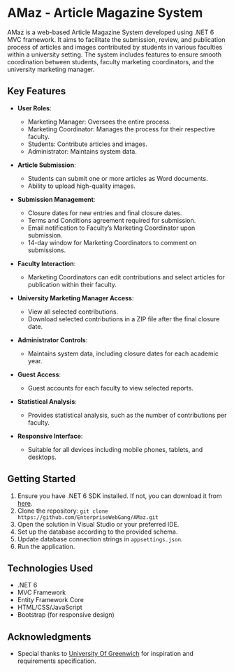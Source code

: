 # AMaz - Article Magazine System

AMaz is a web-based Article Magazine System developed using .NET 6 MVC framework. It aims to facilitate the submission, review, and publication process of articles and images contributed by students in various faculties within a university setting. The system includes features to ensure smooth coordination between students, faculty marketing coordinators, and the university marketing manager.

## Key Features

- **User Roles**: 
  - Marketing Manager: Oversees the entire process.
  - Marketing Coordinator: Manages the process for their respective faculty.
  - Students: Contribute articles and images.
  - Administrator: Maintains system data.

- **Article Submission**:
  - Students can submit one or more articles as Word documents.
  - Ability to upload high-quality images.

- **Submission Management**:
  - Closure dates for new entries and final closure dates.
  - Terms and Conditions agreement required for submission.
  - Email notification to Faculty’s Marketing Coordinator upon submission.
  - 14-day window for Marketing Coordinators to comment on submissions.

- **Faculty Interaction**:
  - Marketing Coordinators can edit contributions and select articles for publication within their faculty.

- **University Marketing Manager Access**:
  - View all selected contributions.
  - Download selected contributions in a ZIP file after the final closure date.

- **Administrator Controls**:
  - Maintains system data, including closure dates for each academic year.

- **Guest Access**:
  - Guest accounts for each faculty to view selected reports.

- **Statistical Analysis**:
  - Provides statistical analysis, such as the number of contributions per faculty.

- **Responsive Interface**:
  - Suitable for all devices including mobile phones, tablets, and desktops.

## Getting Started

1. Ensure you have .NET 6 SDK installed. If not, you can download it from [here](https://dotnet.microsoft.com/download).
2. Clone the repository: `git clone https://github.com/EnterpriseWebGang/AMaz.git`
3. Open the solution in Visual Studio or your preferred IDE.
4. Set up the database according to the provided schema.
5. Update database connection strings in `appsettings.json`.
6. Run the application.

## Technologies Used

- .NET 6
- MVC Framework
- Entity Framework Core
- HTML/CSS/JavaScript
- Bootstrap (for responsive design)


## Acknowledgments

- Special thanks to [University Of Greenwich](https://greenwich.edu.vn/) for inspiration and requirements specification.
